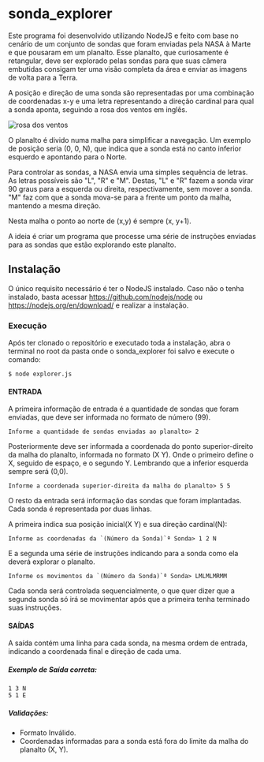 # sonda_explorer

Este programa foi desenvolvido utilizando NodeJS e feito com base no cenário de um conjunto de sondas que foram enviadas pela NASA à Marte e que pousaram em um planalto.
Esse planalto, que curiosamente é retangular, deve ser explorado pelas sondas para que suas câmera embutidas consigam ter uma visão completa da área e enviar as imagens de volta para a Terra.

A posição e direção de uma sonda são representadas por uma combinação de coordenadas x-y e uma letra representando a direção cardinal para qual a sonda aponta, seguindo a rosa dos ventos em inglês.

![rosa dos ventos](http://i.imgur.com/li8Ae5L.png "Rosa dos Ventos")

O planalto é divido numa malha para simplificar a navegação. Um exemplo de posição seria (0, 0, N), que indica que a sonda está no canto inferior esquerdo e apontando para o Norte.

Para controlar as sondas, a NASA envia uma simples sequência de letras. As letras possíveis são "L", "R" e "M". Destas, "L" e "R" fazem a sonda virar 90 graus para a esquerda  ou direita, respectivamente, sem mover a sonda. "M" faz com que a sonda mova-se para a frente um ponto da malha, mantendo a mesma direção.

Nesta malha o ponto ao norte de (x,y) é sempre (x, y+1).

A ideia é criar um programa que processe uma série de instruções enviadas para as sondas que estão explorando este planalto.

## Instalação

O único requisito necessário é ter o NodeJS instalado. Caso não o tenha instalado, basta acessar https://github.com/nodejs/node ou https://nodejs.org/en/download/ e realizar a instalação.

### Execução

Após ter clonado o repositório e executado toda a instalação, abra o terminal no root da pasta onde o sonda_explorer foi salvo e execute o comando:

```console
$ node explorer.js
```

#### ENTRADA

A primeira informação de entrada é a quantidade de sondas que foram enviadas, que deve ser informada no formato de número (99).

```console
Informe a quantidade de sondas enviadas ao planalto> 2
```

Posteriormente deve ser informada a coordenada do ponto superior-direito da malha do planalto, informada no formato (X Y). Onde o primeiro define o X, seguido de espaço, e o segundo Y. Lembrando que a inferior esquerda sempre será (0,0).

```console
Informe a coordenada superior-direita da malha do planalto> 5 5
```

O resto da entrada será informação das sondas que foram implantadas. Cada sonda é representada por duas linhas. 

A primeira indica sua posição inicial(X Y) e sua direção cardinal(N):

```console
Informe as coordenadas da `(Número da Sonda)`ª Sonda> 1 2 N
```

E a segunda uma série de instruções indicando para a sonda como ela deverá explorar o planalto.

```console
Informe os movimentos da `(Número da Sonda)`ª Sonda> LMLMLMRMM
```

Cada sonda será controlada sequencialmente, o que quer dizer que a segunda sonda só irá se movimentar após que a primeira tenha terminado suas instruções.

#### SAÍDAS

A saída contém uma linha para cada sonda, na mesma ordem de entrada, indicando a coordenada final e direção de cada uma.

##### Exemplo de Saída correta:
```console
1 3 N
5 1 E
```

##### Validações:

* Formato Inválido.
* Coordenadas informadas para a sonda está fora do limite da malha do planalto (X, Y).


